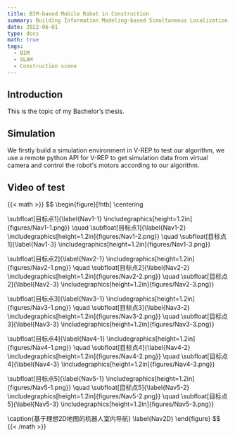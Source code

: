 ```yaml
---
title: BIM-based Mobile Robot in Construction
summary: Building Information Modeling‑based Simultaneous Localization and Mapping for mobile robot in construction scenes.
date: 2022-06-01
type: docs
math: true
tags:
  - BIM
  - SLAM
  - Construction scene
---
```


## Introduction
This is the topic of my Bachelor’s thesis.

## Simulation
We firstly build a simulation environment in V-REP to test our algorithm, we use a remote python API for V-REP to get simulation data from virtual camera and control the robot's motors according to our algorithm.

## Video of test
{{< math >}}
$$
\begin{figure}[!htb]
  \centering
  
  \subfloat[目标点1]{\label{Nav1-1}
  \includegraphics[height=1.2in]{figures/Nav1-1.png}}
  \quad
  \subfloat[目标点1]{\label{Nav1-2}
  \includegraphics[height=1.2in]{figures/Nav1-2.png}}
  \quad
  \subfloat[目标点1]{\label{Nav1-3}
  \includegraphics[height=1.2in]{figures/Nav1-3.png}}
  
  \subfloat[目标点2]{\label{Nav2-1}
  \includegraphics[height=1.2in]{figures/Nav2-1.png}}
  \quad
  \subfloat[目标点2]{\label{Nav2-2}
  \includegraphics[height=1.2in]{figures/Nav2-2.png}}
  \quad
  \subfloat[目标点2]{\label{Nav2-3}
  \includegraphics[height=1.2in]{figures/Nav2-3.png}}
  
  \subfloat[目标点3]{\label{Nav3-1}
  \includegraphics[height=1.2in]{figures/Nav3-1.png}}
  \quad
  \subfloat[目标点3]{\label{Nav3-2}
  \includegraphics[height=1.2in]{figures/Nav3-2.png}}
  \quad
  \subfloat[目标点3]{\label{Nav3-3}
  \includegraphics[height=1.2in]{figures/Nav3-3.png}}
  
  \subfloat[目标点4]{\label{Nav4-1}
  \includegraphics[height=1.2in]{figures/Nav4-1.png}}
  \quad
  \subfloat[目标点4]{\label{Nav4-2}
  \includegraphics[height=1.2in]{figures/Nav4-2.png}}
  \quad
  \subfloat[目标点4]{\label{Nav4-3}
  \includegraphics[height=1.2in]{figures/Nav4-3.png}}
  
  \subfloat[目标点5]{\label{Nav5-1}
  \includegraphics[height=1.2in]{figures/Nav5-1.png}}
  \quad
  \subfloat[目标点5]{\label{Nav5-2}
  \includegraphics[height=1.2in]{figures/Nav5-2.png}}
  \quad
  \subfloat[目标点5]{\label{Nav5-3}
  \includegraphics[height=1.2in]{figures/Nav5-3.png}}
  
  \caption{基于理想2D地图的机器人室内导航}
  \label{Nav2D}
\end{figure}
$$
{{< /math >}}

<!--more-->
